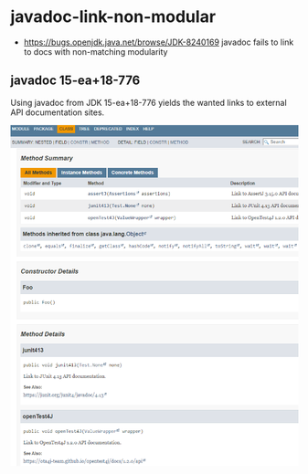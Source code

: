 # javadoc-link-non-modular

- https://bugs.openjdk.java.net/browse/JDK-8240169 javadoc fails to link to docs with non-matching modularity

## javadoc 15-ea+18-776

Using javadoc from JDK 15-ea+18-776 yields the wanted links to external API documentation sites.

![123](javadoc-link-non-modular/image.png)
